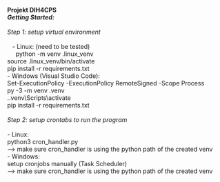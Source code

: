 **Projekt DIH4CPS**\
***Getting Started:***\
\
    *Step 1: setup virtual environment*\
    \
&nbsp;&nbsp;      - Linux: (need to be tested)\
&nbsp;&nbsp;&nbsp;&nbsp;            python -m venv .linux_venv\
            source .linux_venv/bin/activate\
            pip install -r requirements.txt\
        - Windows (Visual Studio Code):\
            Set-ExecutionPolicy -ExecutionPolicy RemoteSigned -Scope Process\
            py -3 -m venv .venv \
            .\.venv\Scripts\activate \
            pip install -r requirements.txt\
            \
    *Step 2: setup crontabs to run the program* \
    \
        - Linux: \
            python3 cron_handler.py \
            --> make sure cron_handler is using the python path of the created venv\
        - Windows: \
            setup cronjobs manually (Task Scheduler)\
            --> make sure cron_handler is using the python path of the created venv
